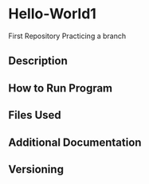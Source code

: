 # Hello-World1
First Repository
Practicing a branch

## Description 

## How to Run Program

## Files Used

## Additional Documentation 

## Versioning 
